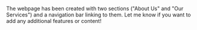 The webpage has been created with two sections ("About Us" and "Our Services") and a navigation bar linking to them. Let me know if you want to add any additional features or content!
